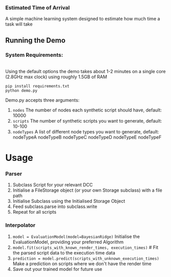 ### Estimated Time of Arrival
A simple machine learning system designed to estimate how much time a task will take


## Running the Demo
### System Requirements:
\
Using the default options the demo takes about 1-2 minutes on a single core (2.8GHz max clock) using roughly 1.5GB of RAM
```
pip install requirements.txt
python demo.py
```
Demo.py accepts three arguments:
1. `nodes` The number of nodes each synthetic script should have, default: 10000
2. `scripts` The number of synthetic scripts you want to generate, default: 10-100
3. `nodeTypes` A list of different node types you want to generate, default: nodeTypeA nodeTypeB nodeTypeC nodeTypeD nodeTypeE nodeTypeF


# Usage
### Parser
1. Subclass Script for your relevant DCC
2. Initialise a FileStorage object (or your own Storage subclass) with a file path
3. Initialise Subclass using the Initialised Storage Object
4. Feed subclass.parse into subclass.write
5. Repeat for all scripts


### Interpolator

1. `model = EvaluationModel(model=BayesianRidge)` Initialise the EvaluationModel, providing your preferred Algorithm
2. `model.fit(scripts_with_known_render_times, execution_times)` # Fit the parsed script data to the execution time data
3. `prediction = model.predict(scripts_with_unknown_execution_times)` Make a prediction on scripts where we don't have the render time
4. Save out your trained model for future use
